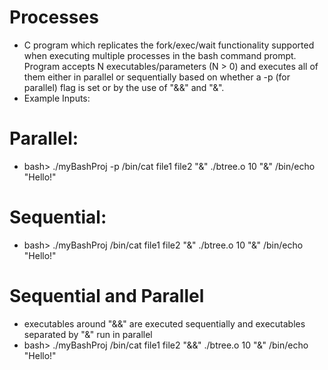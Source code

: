 # Processes
- C program which replicates the fork/exec/wait functionality supported when executing multiple processes in the bash command prompt. Program accepts N executables/parameters (N > 0) and executes all of them either in parallel or sequentially based on whether a -p (for parallel) flag is set or by the use of "&&" and "&".
- Example Inputs:
# Parallel:

- bash> ./myBashProj -p /bin/cat file1 file2 "&" ./btree.o 10 "&" /bin/echo "Hello!"
# Sequential:

- bash> ./myBashProj /bin/cat file1 file2 "&" ./btree.o 10 "&" /bin/echo "Hello!"

# Sequential and Parallel
- executables around "&&" are executed sequentially and executables separated by "&" run in parallel
- bash> ./myBashProj /bin/cat file1 file2 "&&" ./btree.o 10 "&" /bin/echo "Hello!"
